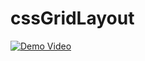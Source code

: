 # cssGridLayout
[![Demo Video](https://twitter.com/i/status/1208112244799803394)](https://twitter.com/weedshaker/status/1208112244799803394)
